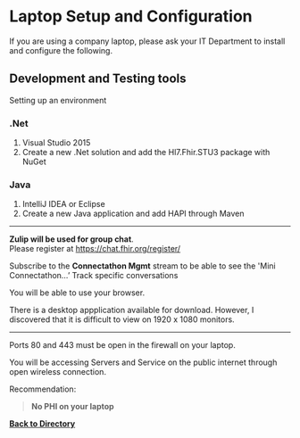 
Laptop Setup and Configuration
==============================

If you are using a company laptop, please ask your IT Department to install and configure 
the following.

Development and Testing tools
-----------------------------
Setting up an environment 

### .Net ###

1. Visual Studio 2015
2. Create a new .Net solution and add the Hl7.Fhir.STU3 package with NuGet 

### Java ###

1. IntelliJ IDEA or Eclipse
2. Create a new Java application and add HAPI through Maven

----------




**Zulip will be used for group chat**.  
Please register at https://chat.fhir.org/register/ 

Subscribe to the **Connectathon Mgmt** stream to be able to see the 'Mini Connectathon…’ Track specific conversations

You will be able to use your browser. 

There is a desktop appplication available for download.
However, I discovered that it is difficult to view on 1920 x 1080 monitors.

----------
Ports 80 and 443 must be open in the firewall on your laptop.

You will be accessing Servers and Service on the public internet through open wireless 
connection.

Recommendation: 
> **No PHI on your laptop**

[**Back to Directory** ](https://howardedidin.github.io/Mini-Connectathon/)

